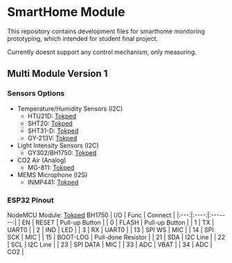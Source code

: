 # SmartHome Module

This repository contains development files for smarthome monitoring prototyping,
which intended for student final project.

Currently doesnt support any control mechanism, only measuring.

## Multi Module Version 1

### Sensors Options
- Temperature/Humidity Sensors (I2C)
    + HTU21D: [Tokped](https://www.tokopedia.com/akhishop/htu21d-temperature-and-humidity-sensor-module)
    + SHT20: [Tokped](https://www.tokopedia.com/akhishop/sht20-digital-temperature-and-humidity-sensor-module-i2c-communication)
    + SHT31-D: [Tokped](https://www.tokopedia.com/akhishop/sht31-d-temperature-humidity-sensor-module)
    + GY-213V: [Tokped](https://www.tokopedia.com/cncstorebandung/gy-213v-hdc1080-high-precision-temperature-and-humidity-sensor-module)
- Light Intensity Sensors (I2C)
    + GY302/BH1750: [Tokped](https://www.tokopedia.com/akhishop/gy-302-light-intensity-bh1750-module-sensor-intensitas-cahaya)
- CO2 Air (Analog)
    + MG-811: [Tokped](https://www.tokopedia.com/khursiot/dfrobot-analog-co2-gas-sensor-for-arduino-mg-811-sensor)
- MEMS Microphone (I2S)
    + INMP441: [Tokped](https://www.tokopedia.com/aifrobotic/inmp441-omnidirectional-microphone-module-mems-i2s-interface)

### ESP32 Pinout

NodeMCU Module: [Tokped](https://www.tokopedia.com/temins/esp32-esp-32-arduino-wifi-bluetooth-iot-development-board-micro-usb)
BH1750
| I/O | Func | Connect |
|:---:|:----:|:-------:|
| EN | RESET | Pull-up Button |
| 0 | FLASH | Pull-up Button |
| 1 | TX | UART0 |
| 2 | IND | LED |
| 3 | RX | UART0 |
| 13 | SPI WS | MIC |
| 14 | SPI SCK | MIC |
| 15 | BOOT-LOG | Pull-done Resistor |
| 21 | SDA | I2C Line |
| 22 | SCL | I2C Line |
| 23 | SPI DATA | MIC |
| 33 | ADC | VBAT |
| 34 | ADC | CO2 |




